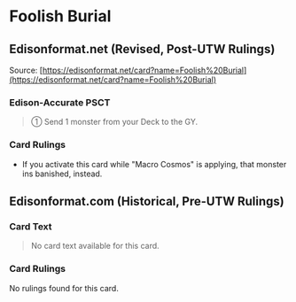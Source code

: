 # Foolish Burial

## Edisonformat.net (Revised, Post-UTW Rulings)

Source: [https://edisonformat.net/card?name=Foolish%20Burial](https://edisonformat.net/card?name=Foolish%20Burial)

### Edison-Accurate PSCT

> ① Send 1 monster from your Deck to the GY.

### Card Rulings

*   If you activate this card while "Macro Cosmos" is applying, that monster ins banished, instead.


## Edisonformat.com (Historical, Pre-UTW Rulings)

### Card Text

> No card text available for this card.

### Card Rulings

No rulings found for this card.



